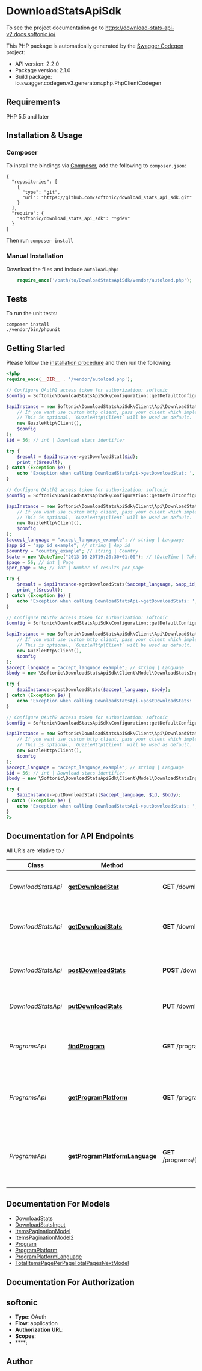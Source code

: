 # DownloadStatsApiSdk
To see the project documentation go to https://download-stats-api-v2.docs.softonic.io/

This PHP package is automatically generated by the [Swagger Codegen](https://github.com/swagger-api/swagger-codegen) project:

- API version: 2.2.0
- Package version: 2.1.0
- Build package: io.swagger.codegen.v3.generators.php.PhpClientCodegen

## Requirements

PHP 5.5 and later

## Installation & Usage
### Composer

To install the bindings via [Composer](http://getcomposer.org/), add the following to `composer.json`:

```
{
  "repositories": [
    {
      "type": "git",
      "url": "https://github.com/softonic/download_stats_api_sdk.git"
    }
  ],
  "require": {
    "softonic/download_stats_api_sdk": "*@dev"
  }
}
```

Then run `composer install`

### Manual Installation

Download the files and include `autoload.php`:

```php
    require_once('/path/to/DownloadStatsApiSdk/vendor/autoload.php');
```

## Tests

To run the unit tests:

```
composer install
./vendor/bin/phpunit
```

## Getting Started

Please follow the [installation procedure](#installation--usage) and then run the following:

```php
<?php
require_once(__DIR__ . '/vendor/autoload.php');

// Configure OAuth2 access token for authorization: softonic
$config = Softonic\DownloadStatsApiSdk\Configuration::getDefaultConfiguration()->setAccessToken('YOUR_ACCESS_TOKEN');

$apiInstance = new Softonic\DownloadStatsApiSdk\Client\Api\DownloadStatsApi(
    // If you want use custom http client, pass your client which implements `GuzzleHttp\ClientInterface`.
    // This is optional, `GuzzleHttp\Client` will be used as default.
    new GuzzleHttp\Client(),
    $config
);
$id = 56; // int | Download stats identifier

try {
    $result = $apiInstance->getDownloadStat($id);
    print_r($result);
} catch (Exception $e) {
    echo 'Exception when calling DownloadStatsApi->getDownloadStat: ', $e->getMessage(), PHP_EOL;
}

// Configure OAuth2 access token for authorization: softonic
$config = Softonic\DownloadStatsApiSdk\Configuration::getDefaultConfiguration()->setAccessToken('YOUR_ACCESS_TOKEN');

$apiInstance = new Softonic\DownloadStatsApiSdk\Client\Api\DownloadStatsApi(
    // If you want use custom http client, pass your client which implements `GuzzleHttp\ClientInterface`.
    // This is optional, `GuzzleHttp\Client` will be used as default.
    new GuzzleHttp\Client(),
    $config
);
$accept_language = "accept_language_example"; // string | Language
$app_id = "app_id_example"; // string | App id
$country = "country_example"; // string | Country
$date = new \DateTime("2013-10-20T19:20:30+01:00"); // \DateTime | Take into account downloads from that date. ISO 8601 format
$page = 56; // int | Page
$per_page = 56; // int | Number of results per page

try {
    $result = $apiInstance->getDownloadStats($accept_language, $app_id, $country, $date, $page, $per_page);
    print_r($result);
} catch (Exception $e) {
    echo 'Exception when calling DownloadStatsApi->getDownloadStats: ', $e->getMessage(), PHP_EOL;
}

// Configure OAuth2 access token for authorization: softonic
$config = Softonic\DownloadStatsApiSdk\Configuration::getDefaultConfiguration()->setAccessToken('YOUR_ACCESS_TOKEN');

$apiInstance = new Softonic\DownloadStatsApiSdk\Client\Api\DownloadStatsApi(
    // If you want use custom http client, pass your client which implements `GuzzleHttp\ClientInterface`.
    // This is optional, `GuzzleHttp\Client` will be used as default.
    new GuzzleHttp\Client(),
    $config
);
$accept_language = "accept_language_example"; // string | Language
$body = new \Softonic\DownloadStatsApiSdk\Client\Model\DownloadStatsInput(); // \Softonic\DownloadStatsApiSdk\Client\Model\DownloadStatsInput | 

try {
    $apiInstance->postDownloadStats($accept_language, $body);
} catch (Exception $e) {
    echo 'Exception when calling DownloadStatsApi->postDownloadStats: ', $e->getMessage(), PHP_EOL;
}

// Configure OAuth2 access token for authorization: softonic
$config = Softonic\DownloadStatsApiSdk\Configuration::getDefaultConfiguration()->setAccessToken('YOUR_ACCESS_TOKEN');

$apiInstance = new Softonic\DownloadStatsApiSdk\Client\Api\DownloadStatsApi(
    // If you want use custom http client, pass your client which implements `GuzzleHttp\ClientInterface`.
    // This is optional, `GuzzleHttp\Client` will be used as default.
    new GuzzleHttp\Client(),
    $config
);
$accept_language = "accept_language_example"; // string | Language
$id = 56; // int | Download stats identifier
$body = new \Softonic\DownloadStatsApiSdk\Client\Model\DownloadStatsInput(); // \Softonic\DownloadStatsApiSdk\Client\Model\DownloadStatsInput | 

try {
    $apiInstance->putDownloadStats($accept_language, $id, $body);
} catch (Exception $e) {
    echo 'Exception when calling DownloadStatsApi->putDownloadStats: ', $e->getMessage(), PHP_EOL;
}
?>
```

## Documentation for API Endpoints

All URIs are relative to */*

Class | Method | HTTP request | Description
------------ | ------------- | ------------- | -------------
*DownloadStatsApi* | [**getDownloadStat**](docs/Api/DownloadStatsApi.md#getdownloadstat) | **GET** /download-stats/{id} | Retrieves the given downloads statistics
*DownloadStatsApi* | [**getDownloadStats**](docs/Api/DownloadStatsApi.md#getdownloadstats) | **GET** /download-stats | Get the list of the downloads statistics for a given app
*DownloadStatsApi* | [**postDownloadStats**](docs/Api/DownloadStatsApi.md#postdownloadstats) | **POST** /download-stats | Creates the downloads statistics for a given app
*DownloadStatsApi* | [**putDownloadStats**](docs/Api/DownloadStatsApi.md#putdownloadstats) | **PUT** /download-stats/{id} | Replaces the given downloads statistics
*ProgramsApi* | [**findProgram**](docs/Api/ProgramsApi.md#findprogram) | **GET** /programs | Get the list of the downloads stats ordered by downloads
*ProgramsApi* | [**getProgramPlatform**](docs/Api/ProgramsApi.md#getprogramplatform) | **GET** /programs/{id_program}/platforms/{id_platform} | Get the list of the downloads stats for a given program platform
*ProgramsApi* | [**getProgramPlatformLanguage**](docs/Api/ProgramsApi.md#getprogramplatformlanguage) | **GET** /programs/{id_program}/platforms/{id_platform}/languages/{id_language} | Get the list of the downloads stats for a given program platform language

## Documentation For Models

 - [DownloadStats](docs/Model/DownloadStats.md)
 - [DownloadStatsInput](docs/Model/DownloadStatsInput.md)
 - [ItemsPaginationModel](docs/Model/ItemsPaginationModel.md)
 - [ItemsPaginationModel2](docs/Model/ItemsPaginationModel2.md)
 - [Program](docs/Model/Program.md)
 - [ProgramPlatform](docs/Model/ProgramPlatform.md)
 - [ProgramPlatformLanguage](docs/Model/ProgramPlatformLanguage.md)
 - [TotalItemsPagePerPageTotalPagesNextModel](docs/Model/TotalItemsPagePerPageTotalPagesNextModel.md)

## Documentation For Authorization


## softonic

- **Type**: OAuth
- **Flow**: application
- **Authorization URL**: 
- **Scopes**: 
 - ****: 


## Author



